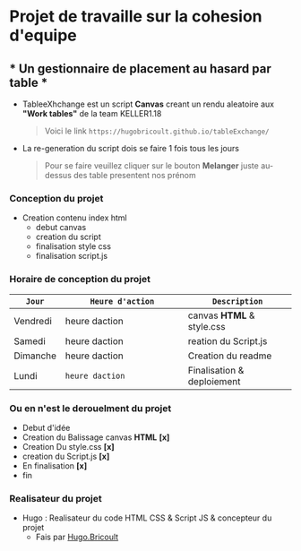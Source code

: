 # Projet de travaille sur la cohesion d'equipe 
## * Un gestionnaire de placement au hasard par table *

- TableeXhchange est un script **Canvas** creant un rendu aleatoire aux **"Work tables"** de la team KELLER1.18
	>  Voici le link `https://hugobricoult.github.io/tableExchange/`

- La re-generation du script dois se faire 1 fois tous les jours 
	> Pour se faire veuillez cliquer sur le bouton **Melanger** juste au-dessus des table presentent nos prénom


### Conception du projet 

+ Creation contenu index html
    + debut canvas
    + creation du script
    + finalisation style css
    + finalisation script.js

    
### Horaire de conception du projet 
|     `Jour`     |      `Heure d'action`         |        `Description`        |
|----------------|-------------------------------|-----------------------------|
|Vendredi        |heure daction                  |     canvas **HTML**  & style.css    |
|Samedi          |heure daction                  |   reation du Script.js      |
|Dimanche        | heure daction                 |    Creation du readme    | 
|Lundi           |`heure daction                `|     Finalisation & deploiement       |


### Ou en n'est le derouelment du projet

- Debut d'idée 
- Creation du Balissage canvas **HTML** **[x]**
- Creation Du style.css **[x]**
- creation du Script.js **[x]**
- En finalisation **[x]**
- fin

### Realisateur du projet 

+ Hugo : Realisateur du code HTML CSS & Script JS & concepteur du projet
    + Fais par [Hugo.Bricoult](https://github.com/HugoBricoult "Createur du projet")

  


